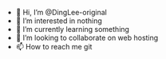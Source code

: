 - 👋 Hi, I’m @DingLee-original
- 👀 I’m interested in nothing
- 🌱 I’m currently learning something
- 💞️ I’m looking to collaborate on web hosting
- 📫 How to reach me git

<!---
DingLee-original/DingLee-original is a ✨ special ✨ repository because its `README.md` (this file) appears on your GitHub profile.
You can click the Preview link to take a look at your changes.
--->
